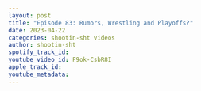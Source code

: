 ```yaml
---
layout: post
title: "Episode 83: Rumors, Wrestling and Playoffs?"
date: 2023-04-22
categories: shootin-sht videos
author: shootin-sht
spotify_track_id: 
youtube_video_id: F9ok-CsbR8I
apple_track_id: 
youtube_metadata: 
---
```

